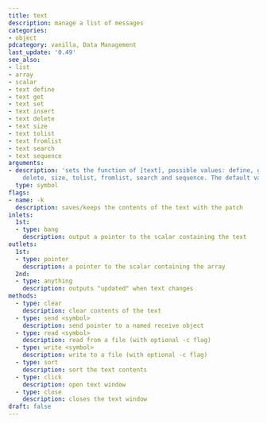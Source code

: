 ```yaml
---
title: text
description: manage a list of messages
categories:
- object
pdcategory: vanilla, Data Management
last_update: '0.49'
see_also:
- list
- array
- scalar
- text define
- text get
- text set
- text insert
- text delete
- text size
- text tolist
- text fromlist
- text search
- text sequence
arguments:
- description: 'sets the function of [text], possible values: define, get, set, insert,
    delete, size, tolist, fromlist, search and sequence. The default value is ''define'''
  type: symbol
flags:
- name: -k
  description: saves/keeps the contents of the text with the patch
inlets:
  1st:
  - type: bang
    description: output a pointer to the scalar containing the text
outlets:
  1st:
  - type: pointer
    description: a pointer to the scalar containing the array
  2nd:
  - type: anything
    description: outputs "updated" when text changes
methods:
  - type: clear
    description: clear contents of the text
  - type: send <symbol>
    description: send pointer to a named receive object
  - type: read <symbol>
    description: read from a file (with optional -c flag)
  - type: write <symbol>
    description: write to a file (with optional -c flag)
  - type: sort
    description: sort the text contents
  - type: click
    description: open text window
  - type: close
    description: closes the text window
draft: false
---
```


